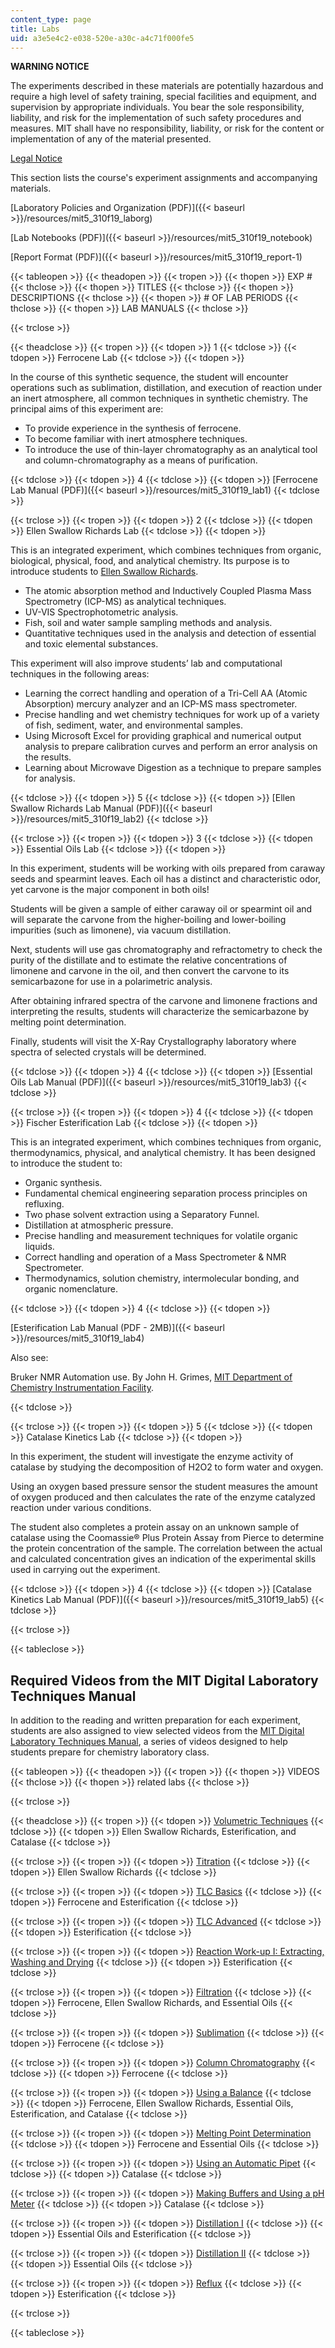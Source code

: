 ```yaml
---
content_type: page
title: Labs
uid: a3e5e4c2-e038-520e-a30c-a4c71f000fe5
---
```


**WARNING NOTICE**

The experiments described in these materials are potentially hazardous and require a high level of safety training, special facilities and equipment, and supervision by appropriate individuals. You bear the sole responsibility, liability, and risk for the implementation of such safety procedures and measures. MIT shall have no responsibility, liability, or risk for the content or implementation of any of the material presented.  
  
[Legal Notice](/terms/)

This section lists the course's experiment assignments and accompanying materials.

[Laboratory Policies and Organization (PDF)]({{< baseurl >}}/resources/mit5_310f19_laborg)

[Lab Notebooks (PDF)]({{< baseurl >}}/resources/mit5_310f19_notebook)

[Report Format (PDF)]({{< baseurl >}}/resources/mit5_310f19_report-1)

{{< tableopen >}}
{{< theadopen >}}
{{< tropen >}}
{{< thopen >}}
EXP #
{{< thclose >}}
{{< thopen >}}
TITLES
{{< thclose >}}
{{< thopen >}}
DESCRIPTIONS
{{< thclose >}}
{{< thopen >}}
# OF LAB PERIODS
{{< thclose >}}
{{< thopen >}}
LAB MANUALS
{{< thclose >}}

{{< trclose >}}

{{< theadclose >}}
{{< tropen >}}
{{< tdopen >}}
1
{{< tdclose >}}
{{< tdopen >}}
Ferrocene Lab
{{< tdclose >}}
{{< tdopen >}}


In the course of this synthetic sequence, the student will encounter operations such as sublimation, distillation, and execution of reaction under an inert atmosphere, all common techniques in synthetic chemistry. The principal aims of this experiment are:

*   To provide experience in the synthesis of ferrocene.
*   To become familiar with inert atmosphere techniques.
*   To introduce the use of thin-layer chromatography as an analytical tool and column-chromatography as a means of purification.


{{< tdclose >}}
{{< tdopen >}}
4
{{< tdclose >}}
{{< tdopen >}}
[Ferrocene Lab Manual (PDF)]({{< baseurl >}}/resources/mit5_310f19_lab1)
{{< tdclose >}}

{{< trclose >}}
{{< tropen >}}
{{< tdopen >}}
2
{{< tdclose >}}
{{< tdopen >}}
Ellen Swallow Richards Lab
{{< tdclose >}}
{{< tdopen >}}


This is an integrated experiment, which combines techniques from organic, biological, physical, food, and analytical chemistry. Its purpose is to introduce students to [Ellen Swallow Richards](https://www.britannica.com/biography/Ellen-Swallow-Richards).

*   The atomic absorption method and Inductively Coupled Plasma Mass Spectrometry (ICP-MS) as analytical techniques.
*   UV-VIS Spectrophotometric analysis.
*   Fish, soil and water sample sampling methods and analysis.
*   Quantitative techniques used in the analysis and detection of essential and toxic elemental substances.

This experiment will also improve students’ lab and computational techniques in the following areas:

*   Learning the correct handling and operation of a Tri-Cell AA (Atomic Absorption) mercury analyzer and an ICP-MS mass spectrometer.
*   Precise handling and wet chemistry techniques for work up of a variety of fish, sediment, water, and environmental samples.
*   Using Microsoft Excel for providing graphical and numerical output analysis to prepare calibration curves and perform an error analysis on the results.
*   Learning about Microwave Digestion as a technique to prepare samples for analysis.


{{< tdclose >}}
{{< tdopen >}}
5
{{< tdclose >}}
{{< tdopen >}}
[Ellen Swallow Richards Lab Manual (PDF)]({{< baseurl >}}/resources/mit5_310f19_lab2)
{{< tdclose >}}

{{< trclose >}}
{{< tropen >}}
{{< tdopen >}}
3
{{< tdclose >}}
{{< tdopen >}}
Essential Oils Lab
{{< tdclose >}}
{{< tdopen >}}


In this experiment, students will be working with oils prepared from caraway seeds and spearmint leaves. Each oil has a distinct and characteristic odor, yet carvone is the major component in both oils!

Students will be given a sample of either caraway oil or spearmint oil and will separate the carvone from the higher-boiling and lower-boiling impurities (such as limonene), via vacuum distillation.

Next, students will use gas chromatography and refractometry to check the purity of the distillate and to estimate the relative concentrations of limonene and carvone in the oil, and then convert the carvone to its semicarbazone for use in a polarimetric analysis.

After obtaining infrared spectra of the carvone and limonene fractions and interpreting the results, students will characterize the semicarbazone by melting point determination.

Finally, students will visit the X-Ray Crystallography laboratory where spectra of selected crystals will be determined.


{{< tdclose >}}
{{< tdopen >}}
4
{{< tdclose >}}
{{< tdopen >}}
[Essential Oils Lab Manual (PDF)]({{< baseurl >}}/resources/mit5_310f19_lab3)
{{< tdclose >}}

{{< trclose >}}
{{< tropen >}}
{{< tdopen >}}
4
{{< tdclose >}}
{{< tdopen >}}
Fischer Esterification Lab
{{< tdclose >}}
{{< tdopen >}}


This is an integrated experiment, which combines techniques from organic, thermodynamics, physical, and analytical chemistry. It has been designed to introduce the student to:

*   Organic synthesis.
*   Fundamental chemical engineering separation process principles on refluxing.
*   Two phase solvent extraction using a Separatory Funnel.
*   Distillation at atmospheric pressure.
*   Precise handling and measurement techniques for volatile organic liquids.
*   Correct handling and operation of a Mass Spectrometer & NMR Spectrometer.
*   Thermodynamics, solution chemistry, intermolecular bonding, and organic nomenclature.


{{< tdclose >}}
{{< tdopen >}}
4
{{< tdclose >}}
{{< tdopen >}}


[Esterification Lab Manual (PDF - 2MB)]({{< baseurl >}}/resources/mit5_310f19_lab4)

Also see:

Bruker NMR Automation use. By John H. Grimes, [MIT Department of Chemistry Instrumentation Facility](https://chemistry.mit.edu/facilities-and-centers/department-of-chemistry-instrumentation-facility-dcif/).


{{< tdclose >}}

{{< trclose >}}
{{< tropen >}}
{{< tdopen >}}
5
{{< tdclose >}}
{{< tdopen >}}
Catalase Kinetics Lab
{{< tdclose >}}
{{< tdopen >}}


In this experiment, the student will investigate the enzyme activity of catalase by studying the decomposition of H2O2 to form water and oxygen.

Using an oxygen based pressure sensor the student measures the amount of oxygen produced and then calculates the rate of the enzyme catalyzed reaction under various conditions.

The student also completes a protein assay on an unknown sample of catalase using the Coomassie® Plus Protein Assay from Pierce to determine the protein concentration of the sample. The correlation between the actual and calculated concentration gives an indication of the experimental skills used in carrying out the experiment.


{{< tdclose >}}
{{< tdopen >}}
4
{{< tdclose >}}
{{< tdopen >}}
[Catalase Kinetics Lab Manual (PDF)]({{< baseurl >}}/resources/mit5_310f19_lab5)
{{< tdclose >}}

{{< trclose >}}

{{< tableclose >}}

Required Videos from the MIT Digital Laboratory Techniques Manual
-----------------------------------------------------------------

In addition to the reading and written preparation for each experiment, students are also assigned to view selected videos from the [MIT Digital Laboratory Techniques Manual](/courses/res-5-0001-digital-lab-techniques-manual-spring-2007), a series of videos designed to help students prepare for chemistry laboratory class.

{{< tableopen >}}
{{< theadopen >}}
{{< tropen >}}
{{< thopen >}}
VIDEOS
{{< thclose >}}
{{< thopen >}}
related labs
{{< thclose >}}

{{< trclose >}}

{{< theadclose >}}
{{< tropen >}}
{{< tdopen >}}
[Volumetric Techniques](/courses/res-5-0001-digital-lab-techniques-manual-spring-2007/resources/volumetric-techniques)
{{< tdclose >}}
{{< tdopen >}}
Ellen Swallow Richards, Esterification, and Catalase
{{< tdclose >}}

{{< trclose >}}
{{< tropen >}}
{{< tdopen >}}
[Titration](/courses/res-5-0001-digital-lab-techniques-manual-spring-2007/resources/titration)
{{< tdclose >}}
{{< tdopen >}}
Ellen Swallow Richards
{{< tdclose >}}

{{< trclose >}}
{{< tropen >}}
{{< tdopen >}}
[TLC Basics](/courses/res-5-0001-digital-lab-techniques-manual-spring-2007/resources/tlc-the-basics)
{{< tdclose >}}
{{< tdopen >}}
Ferrocene and Esterification
{{< tdclose >}}

{{< trclose >}}
{{< tropen >}}
{{< tdopen >}}
[TLC Advanced](/courses/res-5-0001-digital-lab-techniques-manual-spring-2007/resources/tlc-advanced)
{{< tdclose >}}
{{< tdopen >}}
Esterification
{{< tdclose >}}

{{< trclose >}}
{{< tropen >}}
{{< tdopen >}}
[Reaction Work-up I: Extracting, Washing and Drying](/courses/res-5-0001-digital-lab-techniques-manual-spring-2007/resources/reaction-work-up-i)
{{< tdclose >}}
{{< tdopen >}}
Esterification
{{< tdclose >}}

{{< trclose >}}
{{< tropen >}}
{{< tdopen >}}
[Filtration](/courses/res-5-0001-digital-lab-techniques-manual-spring-2007/resources/filtration)
{{< tdclose >}}
{{< tdopen >}}
Ferrocene, Ellen Swallow Richards, and Essential Oils
{{< tdclose >}}

{{< trclose >}}
{{< tropen >}}
{{< tdopen >}}
[Sublimation](/courses/res-5-0001-digital-lab-techniques-manual-spring-2007/resources/sublimation)
{{< tdclose >}}
{{< tdopen >}}
Ferrocene
{{< tdclose >}}

{{< trclose >}}
{{< tropen >}}
{{< tdopen >}}
[Column Chromatography](/courses/res-5-0001-digital-lab-techniques-manual-spring-2007/resources/column-chromatography)
{{< tdclose >}}
{{< tdopen >}}
Ferrocene
{{< tdclose >}}

{{< trclose >}}
{{< tropen >}}
{{< tdopen >}}
[Using a Balance](/courses/res-5-0001-digital-lab-techniques-manual-spring-2007/resources/using-a-balance)
{{< tdclose >}}
{{< tdopen >}}
Ferrocene, Ellen Swallow Richards, Essential Oils, Esterification, and Catalase
{{< tdclose >}}

{{< trclose >}}
{{< tropen >}}
{{< tdopen >}}
[Melting Point Determination](/courses/res-5-0001-digital-lab-techniques-manual-spring-2007/resources/melting-point-determination)
{{< tdclose >}}
{{< tdopen >}}
Ferrocene and Essential Oils
{{< tdclose >}}

{{< trclose >}}
{{< tropen >}}
{{< tdopen >}}
[Using an Automatic Pipet](/courses/res-5-0001-digital-lab-techniques-manual-spring-2007/resources/using-an-automatic-pipet)
{{< tdclose >}}
{{< tdopen >}}
Catalase
{{< tdclose >}}

{{< trclose >}}
{{< tropen >}}
{{< tdopen >}}
[Making Buffers and Using a pH Meter](/courses/res-5-0001-digital-lab-techniques-manual-spring-2007/resources/making-buffers-and-using-a-ph-meter)
{{< tdclose >}}
{{< tdopen >}}
Catalase
{{< tdclose >}}

{{< trclose >}}
{{< tropen >}}
{{< tdopen >}}
[Distillation I](/courses/res-5-0001-digital-lab-techniques-manual-spring-2007/resources/distillation-i-simple-fractional-distillations)
{{< tdclose >}}
{{< tdopen >}}
Essential Oils and Esterification
{{< tdclose >}}

{{< trclose >}}
{{< tropen >}}
{{< tdopen >}}
[Distillation II](/courses/res-5-0001-digital-lab-techniques-manual-spring-2007/resources/distillation-ii-vacuum-distillations)
{{< tdclose >}}
{{< tdopen >}}
Essential Oils
{{< tdclose >}}

{{< trclose >}}
{{< tropen >}}
{{< tdopen >}}
[Reflux](/courses/res-5-0001-digital-lab-techniques-manual-spring-2007/resources/refluxing-a-reaction)
{{< tdclose >}}
{{< tdopen >}}
Esterification
{{< tdclose >}}

{{< trclose >}}

{{< tableclose >}}